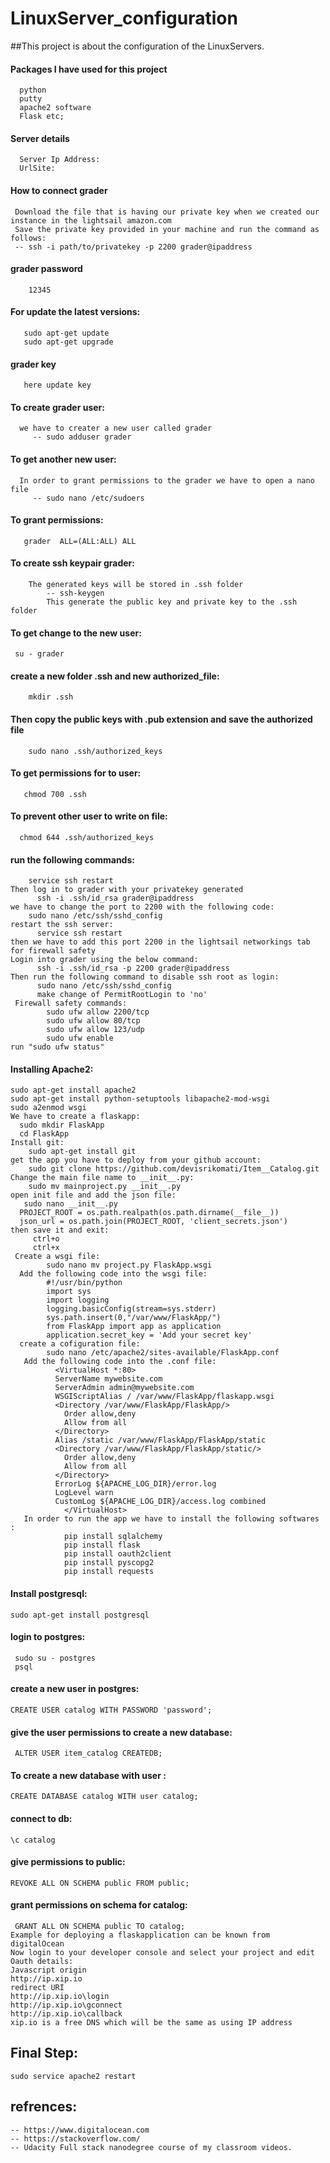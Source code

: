 # LinuxServer_configuration
##This project is about the configuration of the LinuxServers.
#### Packages I have used for this project
      python
      putty
      apache2 software
      Flask etc;
#### Server details
      Server Ip Address:
      UrlSite:
#### How to connect grader
     Download the file that is having our private key when we created our instance in the lightsail amazon.com
     Save the private key provided in your machine and run the command as follows:
     -- ssh -i path/to/privatekey -p 2200 grader@ipaddress
#### grader password
        12345
#### For update the latest versions:
       sudo apt-get update
       sudo apt-get upgrade    
#### grader key       
       here update key
       
#### To create grader user:
      we have to creater a new user called grader
         -- sudo adduser grader
#### To get another new user:
      In order to grant permissions to the grader we have to open a nano file  
         -- sudo nano /etc/sudoers
#### To grant permissions:
       grader  ALL=(ALL:ALL) ALL
#### To create ssh keypair grader:
        The generated keys will be stored in .ssh folder
            -- ssh-keygen
            This generate the public key and private key to the .ssh folder
#### To get change to the new user:
     su - grader
#### create a new folder .ssh and new authorized_file:
        mkdir .ssh
#### Then copy the public keys with .pub extension and save the authorized file
        sudo nano .ssh/authorized_keys
#### To get permissions for to user:
       chmod 700 .ssh
#### To prevent other user to write on file:
      chmod 644 .ssh/authorized_keys

#### run the following commands:
        service ssh restart
    Then log in to grader with your privatekey generated
          ssh -i .ssh/id_rsa grader@ipaddress
    we have to change the port to 2200 with the following code:
        sudo nano /etc/ssh/sshd_config
    restart the ssh server:
          service ssh restart
    then we have to add this port 2200 in the lightsail networkings tab for firewall safety
    Login into grader using the below command:
          ssh -i .ssh/id_rsa -p 2200 grader@ipaddress
    Then run the following command to disable ssh root as login:
          sudo nano /etc/ssh/sshd_config
          make change of PermitRootLogin to 'no'
     Firewall safety commands:
            sudo ufw allow 2200/tcp
            sudo ufw allow 80/tcp
            sudo ufw allow 123/udp
            sudo ufw enable
    run "sudo ufw status"
#### Installing Apache2:
    sudo apt-get install apache2
    sudo apt-get install python-setuptools libapache2-mod-wsgi
    sudo a2enmod wsgi
    We have to create a flaskapp:
      sudo mkdir FlaskApp
      cd FlaskApp
    Install git:
        sudo apt-get install git
    get the app you have to deploy from your github account:
        sudo git clone https://github.com/devisrikomati/Item__Catalog.git
    Change the main file name to __init__.py:
        sudo mv mainproject.py __init__.py
    open init file and add the json file:
       sudo nano __init__.py
      PROJECT_ROOT = os.path.realpath(os.path.dirname(__file__))
      json_url = os.path.join(PROJECT_ROOT, 'client_secrets.json')
    then save it and exit:
         ctrl+o
         ctrl+x
     Create a wsgi file:
            sudo nano mv project.py FlaskApp.wsgi
      Add the following code into the wsgi file:
            #!/usr/bin/python
            import sys
            import logging
            logging.basicConfig(stream=sys.stderr)
            sys.path.insert(0,"/var/www/FlaskApp/")
            from FlaskApp import app as application
            application.secret_key = 'Add your secret key'
      create a cofiguration file:
            sudo nano /etc/apache2/sites-available/FlaskApp.conf
       Add the following code into the .conf file:
              <VirtualHost *:80>
              ServerName mywebsite.com
              ServerAdmin admin@mywebsite.com
              WSGIScriptAlias / /var/www/FlaskApp/flaskapp.wsgi
              <Directory /var/www/FlaskApp/FlaskApp/>
                Order allow,deny
                Allow from all
              </Directory>
              Alias /static /var/www/FlaskApp/FlaskApp/static
              <Directory /var/www/FlaskApp/FlaskApp/static/>
                Order allow,deny
                Allow from all
              </Directory>
              ErrorLog ${APACHE_LOG_DIR}/error.log
              LogLevel warn
              CustomLog ${APACHE_LOG_DIR}/access.log combined
                </VirtualHost>
       In order to run the app we have to install the following softwares :
                pip install sqlalchemy
                pip install flask
                pip install oauth2client
                pip install pyscopg2
                pip install requests
#### Install postgresql:
    sudo apt-get install postgresql
#### login to postgres:
     sudo su - postgres
     psql
#### create a new user in postgres:
    CREATE USER catalog WITH PASSWORD 'password';
#### give the user permissions to create a new database:
     ALTER USER item_catalog CREATEDB;
#### To create a new database with user :
    CREATE DATABASE catalog WITH user catalog;
#### connect to db:
    \c catalog
#### give permissions to public:
    REVOKE ALL ON SCHEMA public FROM public;
#### grant permissions on schema for catalog:
     GRANT ALL ON SCHEMA public TO catalog;
    Example for deploying a flaskapplication can be known from digitalOcean
    Now login to your developer console and select your project and edit Oauth details:
    Javascript origin 
    http://ip.xip.io
    redirect URI
    http://ip.xip.io\login
    http://ip.xip.io\gconnect
    http://ip.xip.io\callback
    xip.io is a free DNS which will be the same as using IP address
## Final Step:
    sudo service apache2 restart
## refrences:
    -- https://www.digitalocean.com
    -- https://stackoverflow.com/   
    -- Udacity Full stack nanodegree course of my classroom videos. 
   
